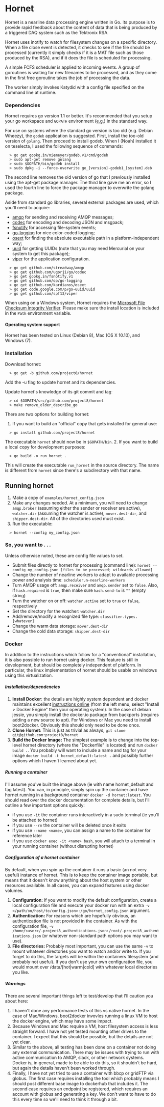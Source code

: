 # Hornet

Hornet is a nearline data processing engine written in Go.  Its purpose
is to provide rapid feedback about the content of data that is being produced
by a triggered DAQ system such as the Tektronix RSA.  

Hornet uses inotify to watch for filesystem changes on a specific directory.
When a file close event is detected, it checks to see if the file should be
processed (currently it simply checks if it is a MAT file such as those produced
by the RSA), and if it does the file is scheduled for processing.  

A simple FCFS scheduler is applied to incoming events.  A group of
goroutines is waiting for new filenames to be processed, and as they come in the
first free goroutine takes the job of processing the data.  

The worker simply invokes Katydid with a config file specified on the command
line at runtime.  

### Dependencies
Hornet requires go version 1.1 or better.  It's recommended that you setup your  go workspace and `GOPATH` environment ([e.g.](http://golang.org/doc/code.html#Workspaces)) in the standard way.

For use on systems where the standard go version is too old (e.g. Debian Wheezy),
the `godeb` application is suggested.  First, install the too-old version of `golang`.
Then proceed to install godeb.  When I (Noah) installed it on teselecta, I used the following sequence of commands:
```
  > go get gopkg.in/niemeyer/godeb.v1/cmd/godeb
  > sudo apt-get remove golang
  > sudo $GOPATH/bin/godeb install
  > sudo dpkg -i --force-overwrite go_[version]-godeb1_[system].deb
```
The second line removes the old version of go that I previously installed using the apt-get package manager.
The third line gave me an error, so I used the fourth line to force the package manager to overwrite
the golang package.

Aside from standard go libraries, several external packages are used, which you'll need to acquire:
* [amqp](https://github.com/streadway/amqp) for sending and receiving AMQP messages;
* [codec](https://github.com/ugorji/go/codec) for encoding and decoding JSON and msgpack;
* [fsnotify](https://gopkg.in/fsnotify.v1) for accessing file-system events;
* [go-logging](https://) for nice color-coded logging;
* [osext](https://github.com/kardianos/osext) for finding the absolute executable path in a platform-independent way;
* [uuid](https://code.google.com/p/go-uuid/uuid) for getting UUIDs (note that you may need Mercurial on your system to get this package);
* [viper](https://github.com/spf13/viper) for the application configuration.
```
  > go get github.com/streadway/amqp
  > go get github.com/ugorji/go/codec
  > go get gopkg.in/fsnotify.v1
  > go get github.com/op/go-logging
  > go get github.com/kardianos/osext
  > go get code.google.com/p/go-uuid/uuid
  > go get github.com/spf13/viper
```

When using on a Windows system, Hornet requires the [Microsoft File Checksum Integrity Verifier](http://www.microsoft.com/en-us/download/details.aspx?id=11533). Please make sure the install location is included in the `Path` environment variable.

#### Operating system support
Hornet has been tested on Linux (Debian 8), Mac (OS X 10.10), and Windows (7).


### Installation
Download hornet:
```
  > go get -b github.com/project8/hornet
```
Add the -u flag to update hornet and its dependencies.

Update hornet's knowledge of its git commit and tag:
```
  > cd $GOPATH/src/github.com/project8/hornet
  > make remove_older_describe_go
```

There are two options for building hornet:

1. If you want to build an "official" copy that gets installed for general use:
```
  > go install github.com/project8/hornet
```

 The executable `hornet` should now be in `$GOPATH/bin`.
2. If you want to build a local copy for development purposes:
```
  > go build -o run_hornet .
```

 This will create the executable `run_hornet` in the source directory. The name is different from `hornet` since there's a subdirectory with that name.


## Running hornet
1. Make a copy of `examples/hornet_config.json`
2. Make any changes needed.  At a minimum, you will need to change `amqp.broker` (assuming either the sender or receiver are active), `watcher.dir` (assuming the watcher is active), `mover.dest-dir`, and `shipper.dest-dir`.  All of the directories used must exist.
3. Run the executable:
```
  > hornet --config my_config.json
```

### So, you want to . . .
Unless otherwise noted, these are config file values to set.
* Submit files directly to hornet for processing (command line): `hornet --config my_config.json [files to be processed; wildcards allowed]`
* Change the number of nearline workers to adapt to available processing power and analysis time: `scheduler.n-nearline-workers`
* Turn AMQP usage off: `amqp.receiver` and `amqp.sender` set to `false`.  Also, if `hash.required` is `true`, then make sure `hash.send-to` is `""` (empty string)
* Turn the watcher on or off: `watcher.active` set to `true` or `false`, respectively
* Set the directory for the watcher: `watcher.dir`
* Add/remove/modify a recognized file type: `classifier.types.[whatever]`
* Change the warm data storage: `mover.dest-dir`
* Change the cold data storage: `shipper.dest-dir`


### Docker
In addition to the instructions which follow for a "conventional" installation, it is also possible to run hornet using docker.
This feature is still in development, but should be completely independent of platform.
In particular, the linux implementation of hornet should be usable on windows using this virtualization.

##### Installation/dependencies
1. **Install Docker:** the details are highly system dependent and docker maintains excellent [instructions online](http://docs.docker.com/) (from the left menu, select "Install > Docker Engine" then your operating system). In the case of debian jessie, you simply install the docker.io package from backports (requires adding a new source to apt). For Windows or Mac you need to install boot2docker. Obviously this should only need to be done once.
2. **Clone Hornet:** This is just as trivial as always, ``git clone git@github.com:project8/hornet``
3. **Build the Docker Image:** The simplest example is to change into the top-level hornet directory (where the "Dockerfile" is located) and run ``docker build .``. You probably will want to include a name and tag for your image ``docker build -t hornet_default:latest .`` and possibly further options which I haven't learned about yet.

##### Running a container
I'll assume you've built the image above (ie with name hornet_default and tag latest).
You can, in principle, simply spin up the container and have hornet running in a background container ``docker -d hornet:latest``.
You should read over the docker documentation for complete details, but I'll outline a few important options quickly:
- if you use ``-it`` the container runs interactively in a sudo terminal (ie you'll be attached to hornet)
- if you use ``--rm`` the container will be deleted once it exits
- if you use ``--name <name>``, you can assign a name to the container for reference later
- if you use ``docker exec -it <name> bash``, you will attach to a terminal in your running container (without disrupting hornet)

##### Configuration of a hornet container
By default, when you spin up the container it runs a basic (an not very useful) instance of hornet.
This is to keep the container image portable, but means that it doesn't know anything about the host system or other resources available.
In all cases, you can expand features using docker volumes.
1. **Configuration:** If you want to modify the default configuration, create a local configuration file and execute your docker run with an extra ``-v </path/on/host/to/config.json>:/go/hornet_config.json`` argument.
2. **Authentication:** For reasons which are hopefully obvious, an authentication file is not provided in the container. As with the configuration file, ``-v /home/<user>/.project8_authentications.json:/root/.project8_authentications.json`` (or whatever non-standard path options you may want to use).
3. **File directories:** Probably most important, you can use the same ``-v`` to mount whatever directories you want to watch and/or write to. If you forget to do this, the targets will be within the containers filesystem (and probably not useful). If you don't use your own configuration file, you would mount over /data/[hot|warm|cold] with whatever local directories you like.

##### Warnings
There are several important things left to test/develop that I'll caution you about here:
1. I haven't done any performance tests of this vs native hornet. In the case of Mac/Windows, boot2docker invovles running a linux VM to host the docker engine, which may have some impact.
2. Because Windows and Mac require a VM, host filesystem access is less straight forward. I have not yet tested mounting other drives to the container. I expect that this should be possible, but the details are not yet clear.
3. Similar to the above, all testing has been done on a container not doing any external communication. There may be issues with trying to run with active communication to AMQP, slack, or other network systems. Docker is, in general, made to be able to do this, so it shouldn't be hard, but again the details haven't been worked through.
4. Finally, I have not yet tried to use a container with bbcp or gridFTP via globus. The first case requires installing the tool which probably means I should post different base image to dockerhub that includes it. The second case requires an endpoint be registered, which requires an account with globus and generating a key. We don't want to have to do this every time so we'll need to think it through a bit.
